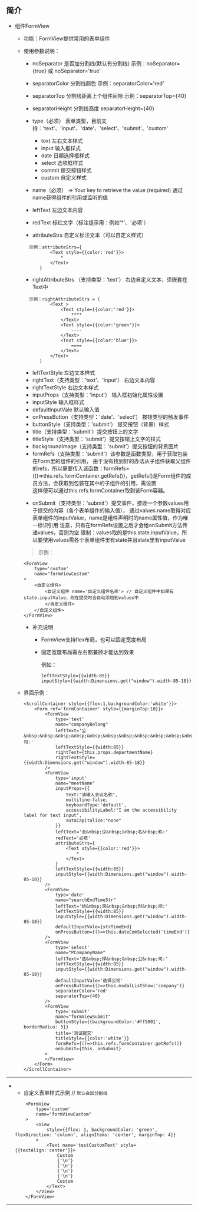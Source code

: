 
## 简介

- 组件FormView
	- 功能：FormView提供常用的表单组件

	- 使用参数说明：
    
    	- noSeparator 是否加分割线(默认有分割线) 示例：noSeparator={true} 或 noSeparator='true'
    
    	- separatorColor 分割线颜色 示例：separatorColor='red'
    
    	- separatorTop 分割线距离上个组件间隙 示例：separatorTop={40}
    
    	- separatorHeight 分割线高度 separatorHeight={40}

    	- type（必须） 表单类型，目前支持：'text'、'input'、'date'、'select'、'submit'、'custom'
    	
       		- text 左右文本样式
        	- input 输入框样式
        	- date 日期选择框样式
        	- select 选项框样式
        	- commit 提交按钮样式
        	- custom 自定义样式
    	- name（必须） => Your key to retrieve the value (required) 通过name获得组件的引用或监听的值
    	- leftText 左边文本内容
    	- redText 标红文字（标注提示用：例如'*'、'必填'）
    	- attributeStrs 自定义标注文本（可以自定义样式）
    	
    	```
          示例：attributeStrs={
                  <Text style={{color:'red'}}>
                      *
                  </Text>
              }
        ```
        - rightAttributeStrs （支持类型：'text'） 右边自定义文本，须嵌套在Text中
        
        ```
          示例：rightAttributeStrs = (
                  <Text >
                      <Text style={{color:'red'}}>
                          ****
                      </Text>
                      <Text style={{color:'green'}}>
                          ----
                      </Text>
                      <Text style={{color:'blue'}}>
                          ====
                      </Text>
                  </Text>
              )
        ```
    	- leftTextStyle 左边文本样式
    	- rightText（支持类型：'text'、'input'） 右边文本内容
    	- rightTextStyle 右边文本样式
    	- inputProps（支持类型：'input'） 输入框初始化属性设置
    	- inputStyle 输入框样式
    	- defaultInputVale  默认输入值
    	- onPressButton（支持类型：'date'、'select'） 按钮类型的触发事件
    	- buttonStyle（支持类型：'submit'） 提交按钮（背景）样式
    	- title（支持类型：'submit'）提交按钮上的文字
    	- titleStyle（支持类型：'submit'）提交按钮上文字的样式
    	- backgroundImage（支持类型：'submit'）提交按钮的背景图片
    	- formRefs（支持类型：'submit'）该参数是函数类型，用于获取包装在Form里的组件的引用，
        由于没有找到好的办法从子组件获取父组件的refs，所以需要传入该函数：formRefs={()=>this.refs.formContainer.getRefs()}，getRefs()是Form组件的成员方法，会获取到包装在其中的子组件的引用，需设置<Form ref='formContainer'>
        这样便可以通过this.refs.formContainer取到该Form容器。
    	- onSubmit（支持类型：'submit'）提交事件，接收一个参数values用于提交的内容（各个表单组件的输入值），
        通过values.name取得对应表单组件的inputValue，name是组件声明时的name属性值，作为唯一标识引用
        注意，只有在formRefs设置之后才会给onSubmit方法传递values，否则为空
        限制：values取的是this.state.inputValue，所以要使用values需各个表单组件里有state并且state里有inputValue
        
        >示例：
        
        ```
        <FormView
            type='custom'
            name="formViewCustom"
        >
            <自定义组件>
                <自定义组件 name='自定义组件名称'> // 自定义组件中如果有state.inputValue，则在提交时会自动添加到values中
                </自定义组件>
            </自定义组件>
        </FormView>
        ```

    	- 补充说明
        	- FormView支持flex布局，也可以固定宽度布局
        	- 固定宽度布局需左右都兼顾才能达到效果
            
            	例如：
            
	            ```
	            leftTextStyle={{width:85}}
	            inputStyle={{width:Dimensions.get("window").width-85-18}}
	            ```

	- 界面示例：
	
		```
		<ScrollContainer style={{flex:1,backgroundColor:'white'}}>
		    <Form ref='formContainer' style={{marginTop:10}}>
		        <FormView
		            type='text'
		            name="companyBelong"
		            leftText='公&nbsp;&nbsp;&nbsp;&nbsp;&nbsp;&nbsp;&nbsp;&nbsp;&nbsp;&nbsp;&nbsp;&nbsp;司:'
		            leftTextStyle={{width:85}}
		            rightText={this.props.departmentName}
		            rightTextStyle={{width:Dimensions.get("window").width-85-18}}
		        />
		        <FormView
		            type='input'
		            name="meetName"
		            inputProps={{
		                text:"请输入会议名称",
		                multiline:false,
		                keyboardType:'default',
		                accessibilityLabel:"I am the accessibility label for text input",
		                autoCapitalize:"none"
		            }}
		            leftText='会&nbsp;议&nbsp;&nbsp;名&nbsp;称:'
		            redText='必填'
		            attributeStrs={
		                <Text style={{color:'red'}}>
		                    *
		                </Text>
		            }
		            leftTextStyle={{width:85}}
		            inputStyle={{width:Dimensions.get("window").width-85-18}}
		        />
		        <FormView
		            type='date'
		            name="searchEndTimeStr"
		            leftText='结&nbsp;束&nbsp;&nbsp;时&nbsp;间:'
		            leftTextStyle={{width:85}}
		            inputStyle={{width:Dimensions.get("window").width-85-18}}
		            defaultInputVale={strTimeEnd}
		            onPressButton={()=>this.dateComSelected('timeEnd')}
		        />
		        <FormView
		            type='select'
		            name="PCompanyName"
		            leftText='选&nbsp;择&nbsp;&nbsp;公&nbsp;司:'
		            leftTextStyle={{width:85}}
		            inputStyle={{width:Dimensions.get("window").width-85-18}}
		            defaultInputVale='选择公司'
		            onPressButton={()=>this.modalListShow('company')}
		            separatorColor='red'
		            separatorTop={40}
		        />
		        <FormView
		            type='submit'
		            name="formViewSubmit"
		            buttonStyle={{backgroundColor:'#ff5001', borderRadius: 5}}
		            title='测试提交'
		            titleStyle={{color:'white'}}
		            formRefs={()=>this.refs.formContainer.getRefs()}
		            onSubmit={this._onSubmit}
		        >
		        </FormView>
		    </Form>
		</ScrollContainer>
		```

-----------------------------------------------------------

- 
	- 自定义表单样式示例 // `默认会加分割线`

	```
	    <FormView
	        type='custom'
	        name="formViewCustom"
	    >
	        <View
	            style={{flex: 1, backgroundColor: 'green', flexDirection: 'column', alignItems: 'center', marginTop: 4}}
	        >
	            <Text name='testCustomText' style={{textAlign:'center'}}>
	                Custom
	                {'\n'}
	                {'\n'}
	                {'\n'}
	                {'\n'}
	                Custom
	            </Text>
	        </View>
	    </FormView>
	```
	
-----------------------------------------------------------

